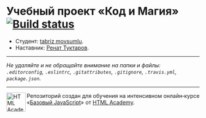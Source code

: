 # Учебный проект «Код и Магия» [![Build status][travis-image]][travis-url]

* Студент: [tabriz  movsumlu](https://up.htmlacademy.ru/javascript/11/user/476319).
* Наставник: [Ренат Туктаров](https://htmlacademy.ru/profile/id408799).

---

_Не удаляйте и не обращайте внимание на папки и файлы:_<br>
_`.editorconfig`, `.eslintrc`, `.gitattributes`, `.gitignore`, `.travis.yml`, `package.json`._

---

<a href="https://htmlacademy.ru/intensive/javascript"><img align="left" width="50" height="50" title="HTML Academy" src="https://up.htmlacademy.ru/static/img/intensive/javascript/logo-for-github.svg"></a>

Репозиторий создан для обучения на интенсивном онлайн‑курсе «[Базовый JavaScript](https://htmlacademy.ru/intensive/javascript)» от [HTML Academy](https://htmlacademy.ru).

[travis-image]: https://travis-ci.org/htmlacademy-javascript/476319-code-and-magick.svg?branch=master
[travis-url]: https://travis-ci.org/htmlacademy-javascript/476319-code-and-magick
